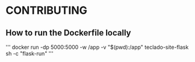 # CONTRIBUTING

## How to run the Dockerfile locally


'''
docker run -dp 5000:5000 -w /app -v "$(pwd):/app" teclado-site-flask sh -c "flask-run"
'''
